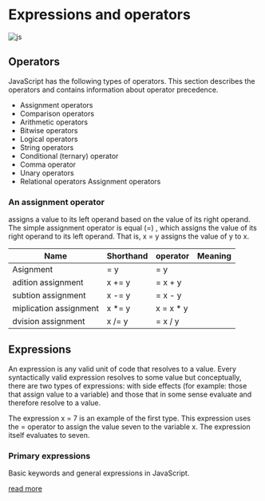 # Expressions and operators
![js](https://cms-assets.tutsplus.com/uploads/users/71/courses/1097/preview_image/systemjs.jpg)
## Operators
JavaScript has the following types of operators. This section describes the operators and contains information about operator precedence.
+ Assignment operators
+ Comparison operators
+ Arithmetic operators
+ Bitwise operators
+ Logical operators
+ String operators
+ Conditional (ternary) operator
+ Comma operator
+ Unary operators
+ Relational operators
Assignment operators
### An assignment operator
assigns a value to its left operand based on the value of its right operand. The simple assignment operator is equal (=)
, which assigns the value of its right operand to its left operand. That is, x = y assigns the value of y to x.

 |Name	|Shorthand |operator	|Meaning|
 |------|-----------|--------|---------|
|Asignment	| = y	| = y|
 |adition assignment|x += y	| = x + y|
|subtion assignment|x -= y	| = x - y|
 miplication assignment|x *= y|x = x * y|
|dvision assignment|x /= y	| = x / y|

## Expressions
An expression is any valid unit of code that resolves to a value.
Every syntactically valid expression resolves to some value but conceptually, there are two types of expressions: with side effects (for example: those that assign value to a variable) and those that in some sense evaluate and therefore resolve to a value.

The expression x = 7 is an example of the first type. This expression uses the = operator to assign the value seven to the variable x.
The expression itself evaluates to seven.
 ### Primary expressions
Basic keywords and general expressions in JavaScript.

[read more](https://developer.mozilla.org/en-US/docs/Web/JavaScript/Guide/Expressions_and_Operators)




